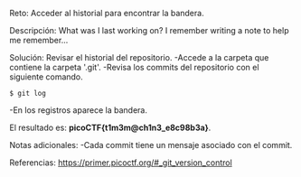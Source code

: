 
Reto:
Acceder al historial para encontrar la bandera.

Descripción:
What was I last working on? I remember writing a note to help me remember...

Solución:
Revisar el historial del repositorio.
-Accede a la carpeta que contiene la carpeta '.git'.
-Revisa los commits del repositorio con el siguiente comando.
```
$ git log
```
-En los registros aparece la bandera.

El resultado es: **picoCTF{t1m3m@ch1n3_e8c98b3a}**.

Notas adicionales:
-Cada commit tiene un mensaje asociado con el commit.

Referencias:
https://primer.picoctf.org/#_git_version_control